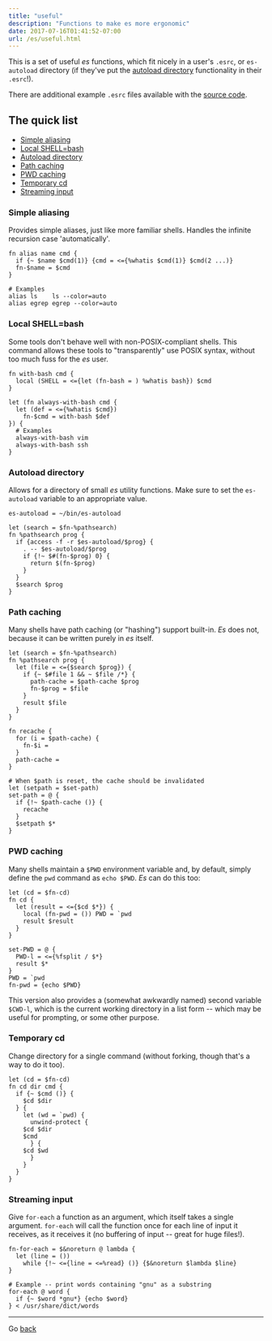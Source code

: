 ```yaml
---
title: "useful"
description: "Functions to make es more ergonomic"
date: 2017-07-16T01:41:52-07:00
url: /es/useful.html
---
```


This is a set of useful *es* functions, which fit nicely in a user's `.esrc`, or `es-autoload` directory (if they've put the [autoload directory](#autoload-directory) functionality in their `.esrc`!).

There are additional example `.esrc` files available with the [source code](https://github.com/wryun/es-shell).

## The quick list

 - [Simple aliasing](#simple-aliasing)
 - [Local SHELL=bash](#local-shell-bash)
 - [Autoload directory](#autoload-directory)
 - [Path caching](#path-caching)
 - [PWD caching](#pwd-caching)
 - [Temporary cd](#temporary-cd)
 - [Streaming input](#streaming-input)

### Simple aliasing

Provides simple aliases, just like more familiar shells.  Handles the infinite recursion case 'automatically'.

```
fn alias name cmd {
  if {~ $name $cmd(1)} {cmd = <={%whatis $cmd(1)} $cmd(2 ...)}
  fn-$name = $cmd
}

# Examples
alias ls    ls --color=auto
alias egrep egrep --color=auto
```

### Local SHELL=bash

Some tools don't behave well with non-POSIX-compliant shells.  This command allows these tools to "transparently" use POSIX syntax, without too much fuss for the *es* user.

```
fn with-bash cmd {
  local (SHELL = <={let (fn-bash = ) %whatis bash}) $cmd
}

let (fn always-with-bash cmd {
  let (def = <={%whatis $cmd})
    fn-$cmd = with-bash $def
}) {
  # Examples
  always-with-bash vim
  always-with-bash ssh
}
```

### Autoload directory

Allows for a directory of small *es* utility functions.  Make sure to set the `es-autoload` variable to an appropriate value.

```
es-autoload = ~/bin/es-autoload

let (search = $fn-%pathsearch)
fn %pathsearch prog {
  if {access -f -r $es-autoload/$prog} {
    . -- $es-autoload/$prog
    if {!~ $#(fn-$prog) 0} {
      return $(fn-$prog)
    }
  }
  $search $prog
}
```

### Path caching

Many shells have path caching (or "hashing") support built-in.  *Es* does not, because it can be written purely in *es* itself.

```
let (search = $fn-%pathsearch)
fn %pathsearch prog {
  let (file = <={$search $prog}) {
    if {~ $#file 1 && ~ $file /*} {
      path-cache = $path-cache $prog
      fn-$prog = $file
    }
    result $file
  }
}

fn recache {
  for (i = $path-cache) {
    fn-$i =
  }
  path-cache =
}

# When $path is reset, the cache should be invalidated
let (setpath = $set-path)
set-path = @ {
  if {!~ $path-cache ()} {
    recache
  }
  $setpath $*
}
```

### PWD caching

Many shells maintain a `$PWD` environment variable and, by default, simply define the `pwd` command as `echo $PWD`.  *Es* can do this too:

```
let (cd = $fn-cd)
fn cd {
  let (result = <={$cd $*}) {
    local (fn-pwd = ()) PWD = `pwd
    result $result
  }
}

set-PWD = @ {
  PWD-l = <={%fsplit / $*}
  result $*
}
PWD = `pwd
fn-pwd = {echo $PWD}
```

This version also provides a (somewhat awkwardly named) second variable `$CWD-l`, which is the current working directory in a list form -- which may be useful for prompting, or some other purpose.

### Temporary cd

Change directory for a single command (without forking,
though that's a way to do it too).

```
let (cd = $fn-cd)
fn cd dir cmd {
  if {~ $cmd ()} {
    $cd $dir
  } {
    let (wd = `pwd) {
      unwind-protect {
	$cd $dir
	$cmd
      } {
	$cd $wd
      }
    }
  }
}
```

### Streaming input

Give `for-each` a function as an argument, which itself takes a single argument.  `for-each` will call the function once for each line of input it receives, as it receives it (no buffering of input -- great for huge files!).

```
fn-for-each = $&noreturn @ lambda {
  let (line = ())
    while {!~ <={line = <=%read} ()} {$&noreturn $lambda $line}
}

# Example -- print words containing "gnu" as a substring
for-each @ word {
  if {~ $word *gnu*} {echo $word}
} < /usr/share/dict/words
```


---

Go [back](index.html)
